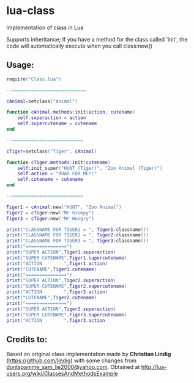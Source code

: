 # lua-class
Implementation of class in Lua

Supports inheritance;
If you have a method for the class called 'init', the code will automatically execute when you call class:new() 

## Usage:
```lua
require("Class.lua")

--===========================

cAnimal=setclass("Animal")

function cAnimal.methods:init(action, cutename) 
	self.superaction = action
	self.supercutename = cutename
end

--==========================

cTiger=setclass("Tiger", cAnimal)

function cTiger.methods:init(cutename) 
	self:init_super("HUNT (Tiger)", "Zoo Animal (Tiger)")
	self.action = "ROAR FOR ME!!"
	self.cutename = cutename
end

--==========================

Tiger1 = cAnimal:new("HUNT", "Zoo Animal")
Tiger2 = cTiger:new("Mr Grumpy")
Tiger3 = cTiger:new("Mr Hungry")

print("CLASSNAME FOR TIGER1 = ", Tiger1:classname())   
print("CLASSNAME FOR TIGER2 = ", Tiger2:classname()) 
print("CLASSNAME FOR TIGER3 = ", Tiger3:classname()) 
print("===============")
print("SUPER ACTION",Tiger1.superaction)
print("SUPER CUTENAME",Tiger1.supercutename)
print("ACTION        ",Tiger1.action)
print("CUTENAME",Tiger1.cutename)
print("===============")
print("SUPER ACTION",Tiger2.superaction)
print("SUPER CUTENAME",Tiger2.supercutename)
print("ACTION        ",Tiger2.action)
print("CUTENAME",Tiger2.cutename)
print("===============")
print("SUPER ACTION",Tiger3.superaction)
print("SUPER CUTENAME",Tiger3.supercutename)
print("ACTION        ",Tiger3.action

```


## Credits to:

Based on original class implementation made by __Christian Lindig__ (https://github.com/lindig) with some changes from dontspamme_sam_lie2000@yahoo.com. Obtained at http://lua-users.org/wiki/ClassesAndMethodsExample
